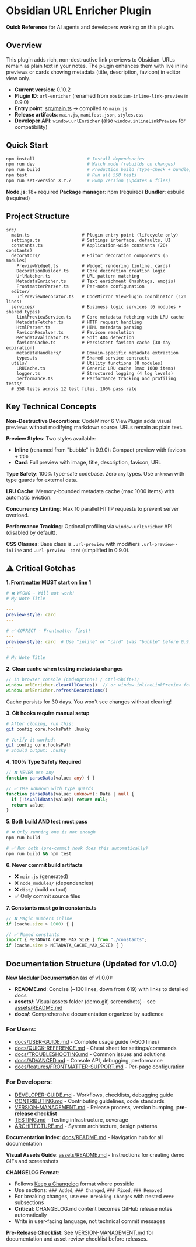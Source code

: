 # Obsidian URL Enricher Plugin

**Quick Reference** for AI agents and developers working on this plugin.

## Overview

This plugin adds rich, non-destructive link previews to Obsidian. URLs remain as plain text in your notes. The plugin enhances them with live inline previews or cards showing metadata (title, description, favicon) in editor view only.

- **Current version**: 0.10.2
- **Plugin ID**: `url-enricher` (renamed from `obsidian-inline-link-preview` in 0.9.0)
- **Entry point**: [src/main.ts](../../src/main.ts) → compiled to `main.js`
- **Release artifacts**: `main.js`, `manifest.json`, `styles.css`
- **Developer API**: `window.urlEnricher` (also `window.inlineLinkPreview` for compatibility)

## Quick Start

```bash
npm install                    # Install dependencies
npm run dev                    # Watch mode (rebuilds on changes)
npm run build                  # Production build (type-check + bundle)
npm test                       # Run all 558 tests
npm run set-version X.Y.Z      # Bump version (updates 6 files)
```

**Node.js**: 18+ required
**Package manager**: npm (required)
**Bundler**: esbuild (required)

## Project Structure

```
src/
  main.ts                    # Plugin entry point (lifecycle only)
  settings.ts                # Settings interface, defaults, UI
  constants.ts               # Application-wide constants (20+ constants)
  decorators/                # Editor decoration components (5 modules)
    PreviewWidget.ts         # Widget rendering (inline, cards)
    DecorationBuilder.ts     # Core decoration creation logic
    UrlMatcher.ts            # URL pattern matching
    MetadataEnricher.ts      # Text enrichment (hashtags, emojis)
    FrontmatterParser.ts     # Per-note configuration
  editor/
    urlPreviewDecorator.ts   # CodeMirror ViewPlugin coordinator (120 lines)
  services/                  # Business logic services (6 modules + shared types)
    linkPreviewService.ts    # Core metadata fetching with LRU cache
    MetadataFetcher.ts       # HTTP request handling
    HtmlParser.ts            # HTML metadata parsing
    FaviconResolver.ts       # Favicon resolution
    MetadataValidator.ts     # Soft 404 detection
    faviconCache.ts          # Persistent favicon cache (30-day expiration)
    metadataHandlers/        # Domain-specific metadata extraction
    types.ts                 # Shared service contracts
  utils/                     # Utility functions (8 modules)
    LRUCache.ts              # Generic LRU cache (max 1000 items)
    logger.ts                # Structured logging (4 log levels)
    performance.ts           # Performance tracking and profiling
tests/
  # 558 tests across 12 test files, 100% pass rate
```

## Key Technical Concepts

**Non-Destructive Decorations**: CodeMirror 6 ViewPlugin adds visual previews without modifying markdown source. URLs remain as plain text.

**Preview Styles**: Two styles available:
- **Inline** (renamed from "bubble" in 0.9.0): Compact preview with favicon + title
- **Card**: Full preview with image, title, description, favicon, URL

**Type Safety**: 100% type-safe codebase. Zero `any` types. Use `unknown` with type guards for external data.

**LRU Cache**: Memory-bounded metadata cache (max 1000 items) with automatic eviction.

**Concurrency Limiting**: Max 10 parallel HTTP requests to prevent server overload.

**Performance Tracking**: Optional profiling via `window.urlEnricher` API (disabled by default).

**CSS Classes**: Base class is `.url-preview` with modifiers `.url-preview--inline` and `.url-preview--card` (simplified in 0.9.0).

## ⚠️ Critical Gotchas

**1. Frontmatter MUST start on line 1**
```yaml
# ❌ WRONG - Will not work!
# My Note Title

---
preview-style: card
---

# ✅ CORRECT - Frontmatter first!
---
preview-style: card  # Use "inline" or "card" (was "bubble" before 0.9.0)
---

# My Note Title
```

**2. Clear cache when testing metadata changes**
```javascript
// In browser console (Cmd+Option+I / Ctrl+Shift+I)
window.urlEnricher.clearAllCaches()  // or window.inlineLinkPreview for compatibility
window.urlEnricher.refreshDecorations()
```
Cache persists for 30 days. You won't see changes without clearing!

**3. Git hooks require manual setup**
```bash
# After cloning, run this:
git config core.hooksPath .husky

# Verify it worked:
git config core.hooksPath
# Should output: .husky
```

**4. 100% Type Safety Required**
```typescript
// ❌ NEVER use any
function parseData(value: any) { }

// ✅ Use unknown with type guards
function parseData(value: unknown): Data | null {
  if (!isValidData(value)) return null;
  return value;
}
```

**5. Both build AND test must pass**
```bash
# ❌ Only running one is not enough
npm run build

# ✅ Run both (pre-commit hook does this automatically)
npm run build && npm test
```

**6. Never commit build artifacts**
- ❌ `main.js` (generated)
- ❌ `node_modules/` (dependencies)
- ❌ `dist/` (build output)
- ✅ Only commit source files

**7. Constants must go in constants.ts**
```typescript
// ❌ Magic numbers inline
if (cache.size > 1000) { }

// ✅ Named constants
import { METADATA_CACHE_MAX_SIZE } from "./constants";
if (cache.size > METADATA_CACHE_MAX_SIZE) { }
```

## Documentation Structure (Updated for v1.0.0)

**New Modular Documentation** (as of v1.0.0):
- **README.md**: Concise (~130 lines, down from 619) with links to detailed docs
- **assets/**: Visual assets folder (demo.gif, screenshots) - see [assets/README.md](../../assets/README.md)
- **docs/**: Comprehensive documentation organized by audience

### For Users:
- [docs/USER-GUIDE.md](../USER-GUIDE.md) - Complete usage guide (~500 lines)
- [docs/QUICK-REFERENCE.md](../QUICK-REFERENCE.md) - Cheat sheet for settings/commands
- [docs/TROUBLESHOOTING.md](../TROUBLESHOOTING.md) - Common issues and solutions
- [docs/ADVANCED.md](../ADVANCED.md) - Console API, debugging, performance
- [docs/features/FRONTMATTER-SUPPORT.md](../features/FRONTMATTER-SUPPORT.md) - Per-page configuration

### For Developers:
- [DEVELOPER-GUIDE.md](DEVELOPER-GUIDE.md) - Workflows, checklists, debugging guide
- [CONTRIBUTING.md](../../CONTRIBUTING.md) - Contributing guidelines, code standards
- [VERSION-MANAGEMENT.md](VERSION-MANAGEMENT.md) - Release process, version bumping, **pre-release checklist**
- [TESTING.md](TESTING.md) - Testing infrastructure, coverage
- [ARCHITECTURE.md](ARCHITECTURE.md) - System architecture, design patterns

**Documentation Index**: [docs/README.md](../README.md) - Navigation hub for all documentation

**Visual Assets Guide**: [assets/README.md](../../assets/README.md) - Instructions for creating demo GIFs and screenshots

**CHANGELOG Format**:
- Follows [Keep a Changelog](https://keepachangelog.com/) format where possible
- Use sections: `### Added`, `### Changed`, `### Fixed`, `### Removed`
- For breaking changes, use `### Breaking Changes` with nested `####` subsections
- **Critical**: CHANGELOG.md content becomes GitHub release notes automatically
- Write in user-facing language, not technical commit messages

**Pre-Release Checklist**: See [VERSION-MANAGEMENT.md](VERSION-MANAGEMENT.md#pre-release-documentation-checklist) for documentation and asset review checklist before releases.
